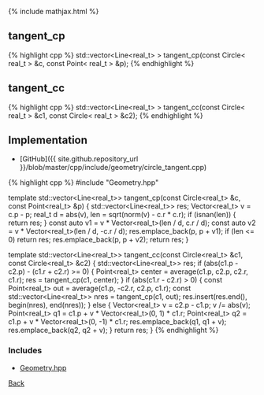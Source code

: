 {% include mathjax.html %}

## tangent_cp

{% highlight cpp %}
std::vector<Line<real_t> > tangent_cp(const Circle< real_t > &c, const Point< real_t > &p);
{% endhighlight %}

## tangent_cc

{% highlight cpp %}
std::vector<Line<real_t> > tangent_cc(const Circle< real_t > &c1, const Circle< real_t > &c2);
{% endhighlight %}

## Implementation

- [GitHub]({{ site.github.repository_url }}/blob/master/cpp/include/geometry/circle_tangent.cpp)

{% highlight cpp %}
#include "Geometry.hpp"

template <typename real_t>
std::vector<Line<real_t>> tangent_cp(const Circle<real_t> &c,
                                     const Point<real_t> &p) {
  std::vector<Line<real_t>> res;
  Vector<real_t> v = c.p - p;
  real_t d = abs(v), len = sqrt(norm(v) - c.r * c.r);
  if (isnan(len)) {
    return res;
  }
  const auto v1 = v * Vector<real_t>(len / d, c.r / d);
  const auto v2 = v * Vector<real_t>(len / d, -c.r / d);
  res.emplace_back(p, p + v1);
  if (len <= 0) return res;
  res.emplace_back(p, p + v2);
  return res;
}

template <typename real_t>
std::vector<Line<real_t>> tangent_cc(const Circle<real_t> &c1,
                                     const Circle<real_t> &c2) {
  std::vector<Line<real_t>> res;
  if (abs(c1.p - c2.p) - (c1.r + c2.r) >= 0) {
    Point<real_t> center = average(c1.p, c2.p, c2.r, c1.r);
    res = tangent_cp(c1, center);
  }
  if (abs(c1.r - c2.r) > 0) {
    const Point<real_t> out = average(c1.p, -c2.r, c2.p, c1.r);
    const std::vector<Line<real_t>> nres = tangent_cp(c1, out);
    res.insert(res.end(), begin(nres), end(nres));
  }
  else {
    Vector<real_t> v = c2.p - c1.p;
    v /= abs(v);
    Point<real_t> q1 = c1.p + v * Vector<real_t>(0, 1) * c1.r;
    Point<real_t> q2 = c1.p + v * Vector<real_t>(0, -1) * c1.r;
    res.emplace_back(q1, q1 + v);
    res.emplace_back(q2, q2 + v);
  }
  return res;
}
{% endhighlight %}

### Includes

- [Geometry.hpp](Geometry)

[Back](../..)
